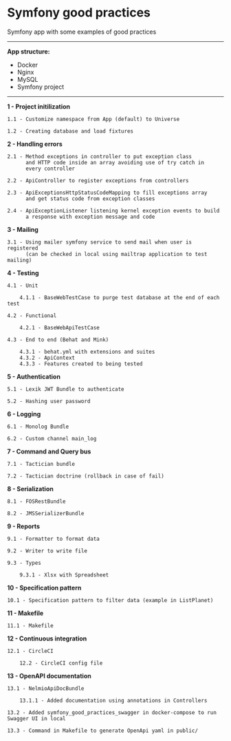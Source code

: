 Symfony good practices
==========
Symfony app with some examples of good practices

***

**App structure:**

- Docker
- Nginx
- MySQL
- Symfony project

***

**1 - Project initilization**
    
    1.1 - Customize namespace from App (default) to Universe

    1.2 - Creating database and load fixtures

**2 - Handling errors**

    2.1 - Method exceptions in controller to put exception class
          and HTTP code inside an array avoiding use of try catch in
          every controller

    2.2 - ApiController to register exceptions from controllers

    2.3 - ApiExceptionsHttpStatusCodeMapping to fill exceptions array
          and get status code from exception classes

    2.4 - ApiExceptionListener listening kernel exception events to build
          a response with exception message and code

**3 - Mailing**

    3.1 - Using mailer symfony service to send mail when user is registered
          (can be checked in local using mailtrap application to test mailing)

**4 - Testing**

    4.1 - Unit

        4.1.1 - BaseWebTestCase to purge test database at the end of each test

    4.2 - Functional

        4.2.1 - BaseWebApiTestCase

    4.3 - End to end (Behat and Mink)

        4.3.1 - behat.yml with extensions and suites
        4.3.2 - ApiContext
        4.3.3 - Features created to being tested
        
**5 - Authentication**

    5.1 - Lexik JWT Bundle to authenticate
    
    5.2 - Hashing user password

**6 - Logging**

    6.1 - Monolog Bundle
    
    6.2 - Custom channel main_log

**7 - Command and Query bus**

    7.1 - Tactician bundle
    
    7.2 - Tactician doctrine (rollback in case of fail)

**8 - Serialization**

    8.1 - FOSRestBundle

    8.2 - JMSSerializerBundle

**9 - Reports**
    
    9.1 - Formatter to format data

    9.2 - Writer to write file

    9.3 - Types
        
        9.3.1 - Xlsx with Spreadsheet

**10 - Specification pattern**

    10.1 - Specification pattern to filter data (example in ListPlanet)

**11 - Makefile**

    11.1 - Makefile

**12 - Continuous integration**

    12.1 - CircleCI
    
        12.2 - CircleCI config file

**13 - OpenAPI documentation**

    13.1 - NelmioApiDocBundle

        13.1.1 - Added documentation using annotations in Controllers    
    
    13.2 - Added symfony_good_practices_swagger in docker-compose to run Swagger UI in local

    13.3 - Command in Makefile to generate OpenApi yaml in public/
